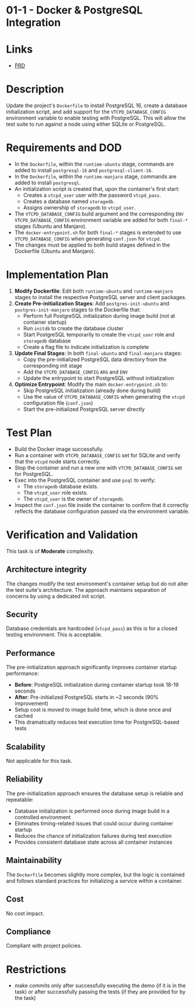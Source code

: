 # 01-1 - Docker & PostgreSQL Integration

# Links
- [PRD](../../../prd/vtcpd-test-suite/01-multi-db-testing-support.md)

# Description
Update the project's `Dockerfile` to install PostgreSQL 16, create a database initialization script, and add support for the `VTCPD_DATABASE_CONFIG` environment variable to enable testing with PostgreSQL. This will allow the test suite to run against a node using either SQLite or PostgreSQL.

# Requirements and DOD
- In the `Dockerfile`, within the `runtime-ubuntu` stage, commands are added to install `postgresql-16` and `postgresql-client-16`.
- In the `Dockerfile`, within the `runtime-manjaro` stage, commands are added to install `postgresql`.
- An initialization script is created that, upon the container's first start:
    - Creates a `vtcpd_user` user with the password `vtcpd_pass`.
    - Creates a database named `storagedb`.
    - Assigns ownership of `storagedb` to `vtcpd_user`.
- The `VTCPD_DATABASE_CONFIG` build argument and the corresponding `ENV VTCPD_DATABASE_CONFIG` environment variable are added for both `final-*` stages (Ubuntu and Manjaro).
- The `docker-entrypoint.sh` for both `final-*` stages is extended to use `VTCPD_DATABASE_CONFIG` when generating `conf.json` for `vtcpd`.
- The changes must be applied to both build stages defined in the Dockerfile (Ubuntu and Manjaro).

# Implementation Plan
1.  **Modify Dockerfile**: Edit both `runtime-ubuntu` and `runtime-manjaro` stages to install the respective PostgreSQL server and client packages.
2.  **Create Pre-initialization Stages**: Add `postgres-init-ubuntu` and `postgres-init-manjaro` stages to the Dockerfile that:
    - Perform full PostgreSQL initialization during image build (not at container startup)
    - Run `initdb` to create the database cluster
    - Start PostgreSQL temporarily to create the `vtcpd_user` role and `storagedb` database
    - Create a flag file to indicate initialization is complete
3.  **Update Final Stages**: In both `final-ubuntu` and `final-manjaro` stages:
    - Copy the pre-initialized PostgreSQL data directory from the corresponding init stage
    - Add the `VTCPD_DATABASE_CONFIG` `ARG` and `ENV`
    - Update the entrypoint to start PostgreSQL without initialization
4.  **Optimize Entrypoint**: Modify the main `docker-entrypoint.sh` to:
    - Skip PostgreSQL initialization (already done during build)
    - Use the value of `VTCPD_DATABASE_CONFIG` when generating the `vtcpd` configuration file (`conf.json`)
    - Start the pre-initialized PostgreSQL server directly

# Test Plan
- Build the Docker image successfully.
- Run a container with `VTCPD_DATABASE_CONFIG` set for SQLite and verify that the `vtcpd` node starts correctly.
- Stop the container and run a new one with `VTCPD_DATABASE_CONFIG` set for PostgreSQL.
- Exec into the PostgreSQL container and use `psql` to verify:
    - The `storagedb` database exists.
    - The `vtcpd_user` role exists.
    - The `vtcpd_user` is the owner of `storagedb`.
- Inspect the `conf.json` file inside the container to confirm that it correctly reflects the database configuration passed via the environment variable.

# Verification and Validation
This task is of **Moderate** complexity.

## Architecture integrity
The changes modify the test environment's container setup but do not alter the test suite's architecture. The approach maintains separation of concerns by using a dedicated init script.

## Security
Database credentials are hardcoded (`vtcpd_pass`) as this is for a closed testing environment. This is acceptable.

## Performance
The pre-initialization approach significantly improves container startup performance:
- **Before**: PostgreSQL initialization during container startup took 18-19 seconds
- **After**: Pre-initialized PostgreSQL starts in ~2 seconds (90% improvement)
- Setup cost is moved to image build time, which is done once and cached
- This dramatically reduces test execution time for PostgreSQL-based tests

## Scalability
Not applicable for this task.

## Reliability
The pre-initialization approach ensures the database setup is reliable and repeatable:
- Database initialization is performed once during image build in a controlled environment
- Eliminates timing-related issues that could occur during container startup
- Reduces the chance of initialization failures during test execution
- Provides consistent database state across all container instances

## Maintainability
The `Dockerfile` becomes slightly more complex, but the logic is contained and follows standard practices for initializing a service within a container.

## Cost
No cost impact.

## Compliance
Compliant with project policies.

# Restrictions
- make commits only after successfully executing the demo (if it is in the task) or after successfully passing the tests (if they are provided for by the task) 